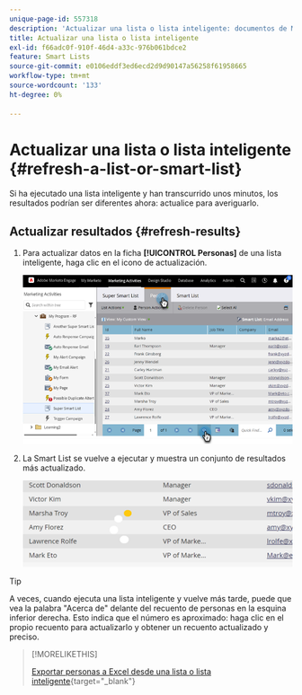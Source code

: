 ```yaml
---
unique-page-id: 557318
description: 'Actualizar una lista o lista inteligente: documentos de Marketo, documentación del producto'
title: Actualizar una lista o lista inteligente
exl-id: f66adc0f-910f-46d4-a33c-976b061bdce2
feature: Smart Lists
source-git-commit: e0106eddf3ed6ecd2d9d90147a56258f61958665
workflow-type: tm+mt
source-wordcount: '133'
ht-degree: 0%

---
```


# Actualizar una lista o lista inteligente {#refresh-a-list-or-smart-list}

Si ha ejecutado una lista inteligente y han transcurrido unos minutos, los resultados podrían ser diferentes ahora: actualice para averiguarlo.

## Actualizar resultados {#refresh-results}

1. Para actualizar datos en la ficha **[!UICONTROL Personas]** de una lista inteligente, haga clic en el icono de actualización.

   ![](assets/refresh-a-list-or-smart-list-1.png)

1. La Smart List se vuelve a ejecutar y muestra un conjunto de resultados más actualizado.

   ![](assets/refresh-a-list-or-smart-list-2.png)

>[!TIP]
>
>A veces, cuando ejecuta una lista inteligente y vuelve más tarde, puede que vea la palabra &quot;Acerca de&quot; delante del recuento de personas en la esquina inferior derecha. Esto indica que el número es aproximado: haga clic en el propio recuento para actualizarlo y obtener un recuento actualizado y preciso.

>[!MORELIKETHIS]
>
>[Exportar personas a Excel desde una lista o lista inteligente](/help/marketo/product-docs/core-marketo-concepts/smart-lists-and-static-lists/managing-people-in-smart-lists/export-people-to-excel-from-a-list-or-smart-list.md){target="_blank"}
